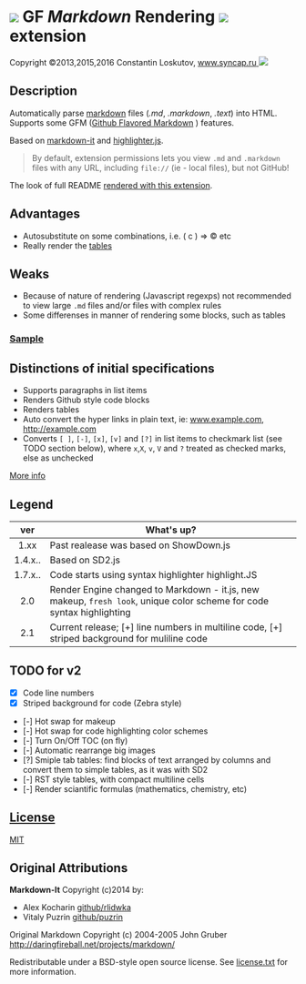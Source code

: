 # ![][icon] **GF** **_Markdown_** **R**endering ![][chrome] extension

Copyright ©2013,2015,2016 Constantin Loskutov, [www.syncap.ru ![][logo]](http://www.syncap.ru/)

## Description

Automatically parse [markdown](http://daringfireball.net/projects/markdown/) files (_.md_, _.markdown_, _.text_) into HTML.
Supports some GFM ([Github Flavored Markdown](http://github.github.com/github-flavored-markdown/) ) features.

Based on [markdown-it](https://markdown-it.github.io/) and
[highlighter.js](http://softwaremaniacs.org/soft/highlight/).

> By default, extension permissions lets you view `.md` and `.markdown` files with any URL, including `file://` (ie - local files), but not GitHub!

The look of full README [rendered with this extension][screenshot-8].

## Advantages

- Autosubstitute on some combinations, i.e. ( c ) => &copy; etc
- Really render the [tables](https://help.github.com/articles/organizing-information-with-tables/)

## Weaks

- Because of nature of rendering (Javascript regexps) not recommended to view large `.md` files and/or files with complex rules
- Some differenses in manner of rendering some blocks, such as tables

### [Sample](src/README.MD)

## Distinctions of initial specifications


- Supports paragraphs in list items
- Renders Github style code blocks
- Renders tables
- Auto convert the hyper links in plain text, ie: www.example.com, http://example.com
- Converts `[ ]`, `[-]`, `[x]`, `[v]` and `[?]` in list items to checkmark list (see TODO section below), where `x`,`X`, `v`, `V` and `?` treated as checked marks, else as unchecked

[More info](src/README.md)

## Legend

| ver     | What's up?                                                                                                            |
| :-----: | --------------------------------------------------------------------------------------------------------------------- |
| 1.xx    | Past realease was based on ShowDown.js                                                                                |
| 1.4.x.. | Based on SD2.js                                                                                                       |
| 1.7.x.. | Code starts using syntax highlighter highlight.JS                                                                     |
| 2.0     | Render Engine changed to Markdown - it.js, new makeup, `fresh look`, unique color scheme for code syntax highlighting |
| 2.1     | Current release; [+] line numbers in multiline code, [+] striped background for muliline code                         |

## TODO for v2

- [x] Code line numbers
- [x] Striped background for code (Zebra style)
- [-] Hot swap for makeup
- [-] Hot swap for code highlighting color schemes
- [-] Turn On/Off TOC (on fly)
- [-] Automatic rearrange big images
- [?] Smiple tab tables: find blocks of text arranged by columns and convert them to simple tables, as it was with SD2
- [-] RST style tables, with compact multiline cells
- [-] Render sciantific formulas (mathematics, chemistry, etc)

## [License](src/LICENSE.TXT)

[MIT](src/LICENSE.TXT)


## Original Attributions

**Markdown-It** Copyright (c)2014 by:

- Alex Kocharin [github/rlidwka](https://github.com/rlidwka)
- Vitaly Puzrin [github/puzrin](https://github.com/puzrin)

Original Markdown Copyright (c) 2004-2005 John Gruber http://daringfireball.net/projects/markdown/

Redistributable under a BSD-style open source license. See [license.txt](LICENSE.TXT) for more information.

[icon]:src/img/icon.png
[logo]:src/img/logo.png
[chrome]:src/img/chrome-logo.png
[screenshot-8]:src/img/screenshot-8.png